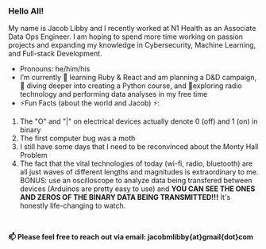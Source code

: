 ### Hello All!
  My name is Jacob Libby and I recently worked at N1 Health as an Associate Data Ops Engineer. I am hoping to spend more time working on passion projects and expanding my knowledge in Cybersecurity, Machine Learning, and Full-stack Development.

 - Pronouns: he/him/his
 - I’m currently 🌱 learning Ruby & React and am planning a D&D campaign, 🤿 diving deeper into creating a Python course, and 🚶exploring radio technology and performing data analyses in my free time
 - ⚡Fun Facts (about the world and Jacob) ⚡:
<ol>
  <li>The "O" and "|" on electrical devices actually denote 0 (off) and 1 (on) in binary</li>
  <li>The first computer bug was a moth</li>
  <li>I still have some days that I need to be reconvinced about the Monty Hall Problem</li>
  <li>The fact that the vital technologies of today (wi-fi, radio, bluetooth) are all just waves of different lengths and magnitudes is extraordinary to me. BONUS: use an oscilloscope to analyze data being transfered between devices (Arduinos are pretty easy to use) and <b>YOU CAN SEE THE ONES AND ZEROS OF THE BINARY DATA BEING TRANSMITTED!!!</b> It's honestly life-changing to watch. </li>
  </ol>
        
 <br>
 
 <b>📫 Please feel free to reach out via email: jacobmlibby{at}gmail{dot}com </b>

<!--
**JacobLibby/JacobLibby** is a ✨ _special_ ✨ repository because its `README.md` (this file) appears on your GitHub profile.

Here are some ideas to get you started:

- 🔭 I’m currently working on my B.A. in Computer Science with a Minor in Mathematics and conducting research in sentiment analysis
- 👯 I’m looking to collaborate on ...
- 🤔 I’m looking for help with ...
- 💬 Ask me about ...
- 📫 How to reach me: ...
- 😄 Pronouns: he/him/his
- ⚡ Fun fact: ...
-->
